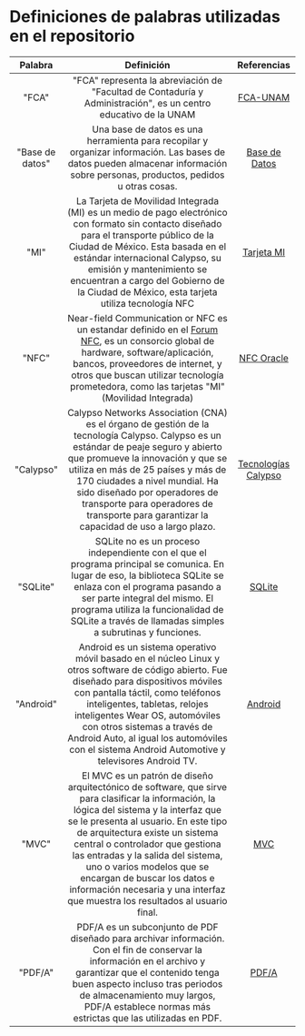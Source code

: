 # Definiciones de palabras utilizadas en el repositorio

|Palabra|Definición|Referencias|
|:------:|:--------:|:-----:|
|"FCA"|"FCA" representa la abreviación de "Facultad de Contaduría y Administración", es un centro educativo de la UNAM|[FCA-UNAM]|
|"Base de datos"|Una base de datos es una herramienta para recopilar y organizar información. Las bases de datos pueden almacenar información sobre personas, productos, pedidos u otras cosas.|[Base de Datos]|
|"MI"|La Tarjeta de Movilidad Integrada (MI) es un medio de pago electrónico con formato sin contacto diseñado para el transporte público de la Ciudad de México. Esta basada en el estándar internacional Calypso, su emisión y mantenimiento se encuentran a cargo del Gobierno de la Ciudad de México, esta tarjeta utiliza tecnología NFC|[Tarjeta MI]|
|"NFC"|Near-field Communication or NFC  es un estandar definido en el [Forum NFC](https://nfc-forum.org/learn/what-nfc-does), es un consorcio global de hardware, software/aplicación, bancos, proveedores de internet, y otros que buscan utilizar tecnología prometedora, como las tarjetas "MI" (Movilidad Integrada)|[NFC Oracle]
|"Calypso"|Calypso Networks Association (CNA) es el órgano de gestión de la tecnología Calypso. Calypso es un estándar de peaje seguro y abierto que promueve la innovación y que se utiliza en más de 25 países y más de 170 ciudades a nivel mundial. Ha sido diseñado por operadores de transporte para operadores de transporte para garantizar la capacidad de uso a largo plazo.|[Tecnologías Calypso]|
|"SQLite"|SQLite no es un proceso independiente con el que el programa principal se comunica. En lugar de eso, la biblioteca SQLite se enlaza con el programa pasando a ser parte integral del mismo. El programa utiliza la funcionalidad de SQLite a través de llamadas simples a subrutinas y funciones.|[SQLite]|
|"Android"|Android es un sistema operativo móvil basado en el núcleo Linux y otros software de código abierto. Fue diseñado para dispositivos móviles con pantalla táctil, como teléfonos inteligentes, tabletas, relojes inteligentes Wear OS, automóviles con otros sistemas a través de Android Auto, al igual los automóviles con el sistema Android Automotive y televisores Android TV.|[Android]|
|"MVC"|El MVC es un patrón de diseño arquitectónico de software, que sirve para clasificar la información, la lógica del sistema y la interfaz que se le presenta al usuario. En este tipo de arquitectura existe un sistema central o controlador que gestiona las entradas y la salida del sistema, uno o varios modelos que se encargan de buscar los datos e información necesaria y una interfaz que muestra los resultados al usuario final.|[MVC]|
|"PDF/A"|PDF/A es un subconjunto de PDF diseñado para archivar información. Con el fin de conservar la información en el archivo y garantizar que el contenido tenga buen aspecto incluso tras periodos de almacenamiento muy largos, PDF/A establece normas más estrictas que las utilizadas en PDF.|[PDF/A]|


[Tecnologías Calypso]: /Diseño/Referencias/Referencias.md#v-definición-de-calypso
[Tarjeta MI]: /Diseño/Referencias/Referencias.md#iv-definifición-de-mi
[NFC Oracle]: /Diseño/Referencias/Referencias.md#iii-definición-de-nfc
[Base de Datos]: /Diseño/Referencias/Referencias.md#ii-definición-de-base-de-datos
[SQLite]: /Diseño/Referencias/Referencias.md#vi-definición-de-sqlite
[Android]: /Diseño/Referencias/Referencias.md#vii-definición-de-android
[FCA-UNAM]: /Diseño/Referencias/Referencias.md#i-definición-de-fca
[MVC]: /Diseño/Referencias/Referencias.md#i-definición-de-mvc
[PDF/A]: /Diseño/Referencias/Referencias.md#i-definición-de-pdf/a

